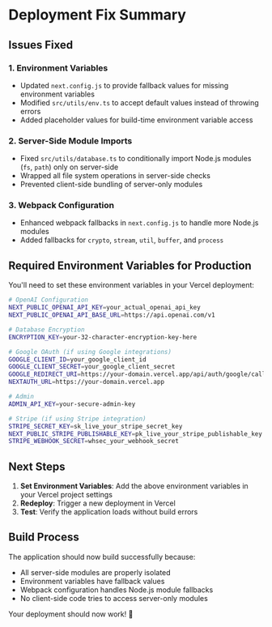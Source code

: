 # Deployment Fix Summary

## Issues Fixed

### 1. **Environment Variables**
- Updated `next.config.js` to provide fallback values for missing environment variables
- Modified `src/utils/env.ts` to accept default values instead of throwing errors
- Added placeholder values for build-time environment variable access

### 2. **Server-Side Module Imports**
- Fixed `src/utils/database.ts` to conditionally import Node.js modules (`fs`, `path`) only on server-side
- Wrapped all file system operations in server-side checks
- Prevented client-side bundling of server-only modules

### 3. **Webpack Configuration**
- Enhanced webpack fallbacks in `next.config.js` to handle more Node.js modules
- Added fallbacks for `crypto`, `stream`, `util`, `buffer`, and `process`

## Required Environment Variables for Production

You'll need to set these environment variables in your Vercel deployment:

```bash
# OpenAI Configuration
NEXT_PUBLIC_OPENAI_API_KEY=your_actual_openai_api_key
NEXT_PUBLIC_OPENAI_API_BASE_URL=https://api.openai.com/v1

# Database Encryption
ENCRYPTION_KEY=your-32-character-encryption-key-here

# Google OAuth (if using Google integrations)
GOOGLE_CLIENT_ID=your_google_client_id
GOOGLE_CLIENT_SECRET=your_google_client_secret
GOOGLE_REDIRECT_URI=https://your-domain.vercel.app/api/auth/google/callback
NEXTAUTH_URL=https://your-domain.vercel.app

# Admin
ADMIN_API_KEY=your-secure-admin-key

# Stripe (if using Stripe integration)
STRIPE_SECRET_KEY=sk_live_your_stripe_secret_key
NEXT_PUBLIC_STRIPE_PUBLISHABLE_KEY=pk_live_your_stripe_publishable_key
STRIPE_WEBHOOK_SECRET=whsec_your_webhook_secret
```

## Next Steps

1. **Set Environment Variables**: Add the above environment variables in your Vercel project settings
2. **Redeploy**: Trigger a new deployment in Vercel
3. **Test**: Verify the application loads without build errors

## Build Process

The application should now build successfully because:
- All server-side modules are properly isolated
- Environment variables have fallback values
- Webpack configuration handles Node.js module fallbacks
- No client-side code tries to access server-only modules

Your deployment should now work! 🚀
